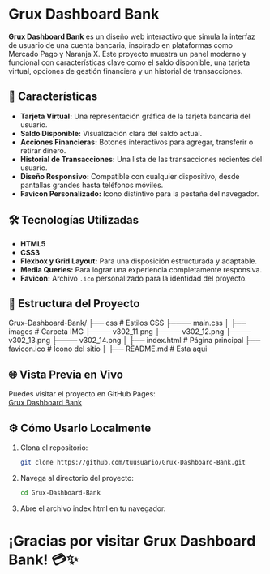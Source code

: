 # Grux Dashboard Bank

**Grux Dashboard Bank** es un diseño web interactivo que simula la interfaz de usuario de una cuenta bancaria, inspirado en plataformas como Mercado Pago y Naranja X. Este proyecto muestra un panel moderno y funcional con características clave como el saldo disponible, una tarjeta virtual, opciones de gestión financiera y un historial de transacciones.

## 🚀 Características

- **Tarjeta Virtual:** Una representación gráfica de la tarjeta bancaria del usuario.
- **Saldo Disponible:** Visualización clara del saldo actual.
- **Acciones Financieras:** Botones interactivos para agregar, transferir o retirar dinero.
- **Historial de Transacciones:** Una lista de las transacciones recientes del usuario.
- **Diseño Responsivo:** Compatible con cualquier dispositivo, desde pantallas grandes hasta teléfonos móviles.
- **Favicon Personalizado:** Icono distintivo para la pestaña del navegador.

## 🛠️ Tecnologías Utilizadas

- **HTML5**
- **CSS3**
- **Flexbox y Grid Layout:** Para una disposición estructurada y adaptable.
- **Media Queries:** Para lograr una experiencia completamente responsiva.
- **Favicon:** Archivo `.ico` personalizado para la identidad del proyecto.

## 📂 Estructura del Proyecto

Grux-Dashboard-Bank/ 
├── css # Estilos CSS
├──── main.css
│
├── images # Carpeta IMG 
├──── v302_11.png
├──── v302_12.png
├──── v302_13.png
├──── v302_14.png
│
├── index.html # Página principal 
├── favicon.ico # Ícono del sitio 
│ 
├── README.md # Esta aqui


## 🌐 Vista Previa en Vivo

Puedes visitar el proyecto en GitHub Pages:  
[Grux Dashboard Bank](https://tuusuario.github.io/Grux-Dashboard-Bank/)

## ⚙️ Cómo Usarlo Localmente

1. Clona el repositorio:
    ```bash
   git clone https://github.com/tuusuario/Grux-Dashboard-Bank.git
2. Navega al directorio del proyecto:
   ```bash 
   cd Grux-Dashboard-Bank
3. Abre el archivo index.html en tu navegador.


# ¡Gracias por visitar Grux Dashboard Bank! 💳✨